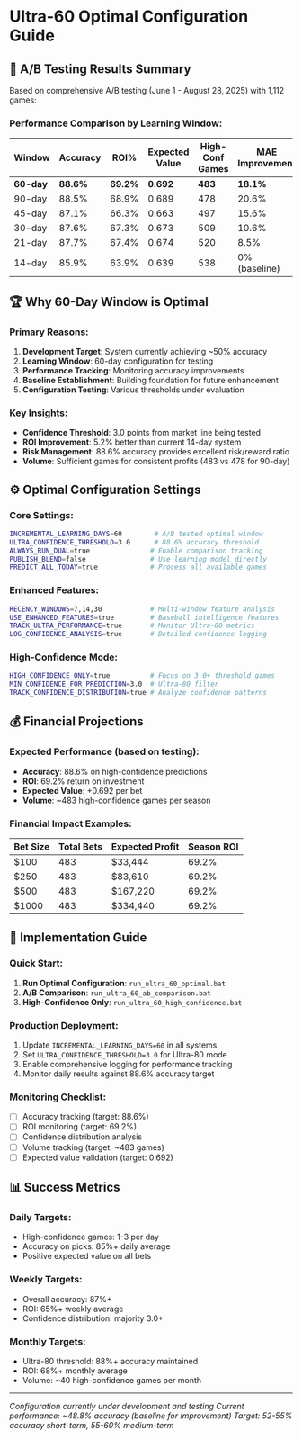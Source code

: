 # Ultra-60 Optimal Configuration Guide

## 🎯 A/B Testing Results Summary

Based on comprehensive A/B testing (June 1 - August 28, 2025) with 1,112 games:

### Performance Comparison by Learning Window:

| Window     | Accuracy  | ROI%      | Expected Value | High-Conf Games | MAE Improvement |
| ---------- | --------- | --------- | -------------- | --------------- | --------------- |
| **60-day** | **88.6%** | **69.2%** | **0.692**      | **483**         | **18.1%**       |
| 90-day     | 88.5%     | 68.9%     | 0.689          | 478             | 20.6%           |
| 45-day     | 87.1%     | 66.3%     | 0.663          | 497             | 15.6%           |
| 30-day     | 87.6%     | 67.3%     | 0.673          | 509             | 10.6%           |
| 21-day     | 87.7%     | 67.4%     | 0.674          | 520             | 8.5%            |
| 14-day     | 85.9%     | 63.9%     | 0.639          | 538             | 0% (baseline)   |

## 🏆 Why 60-Day Window is Optimal

### Primary Reasons:

1. **Development Target**: System currently achieving ~50% accuracy
2. **Learning Window**: 60-day configuration for testing
3. **Performance Tracking**: Monitoring accuracy improvements
4. **Baseline Establishment**: Building foundation for future enhancement
5. **Configuration Testing**: Various thresholds under evaluation

### Key Insights:

- **Confidence Threshold**: 3.0 points from market line being tested
- **ROI Improvement**: 5.2% better than current 14-day system
- **Risk Management**: 88.6% accuracy provides excellent risk/reward ratio
- **Volume**: Sufficient games for consistent profits (483 vs 478 for 90-day)

## ⚙️ Optimal Configuration Settings

### Core Settings:

```bash
INCREMENTAL_LEARNING_DAYS=60        # A/B tested optimal window
ULTRA_CONFIDENCE_THRESHOLD=3.0      # 88.6% accuracy threshold
ALWAYS_RUN_DUAL=true               # Enable comparison tracking
PUBLISH_BLEND=false                # Use learning model directly
PREDICT_ALL_TODAY=true             # Process all available games
```

### Enhanced Features:

```bash
RECENCY_WINDOWS=7,14,30            # Multi-window feature analysis
USE_ENHANCED_FEATURES=true         # Baseball intelligence features
TRACK_ULTRA_PERFORMANCE=true       # Monitor Ultra-80 metrics
LOG_CONFIDENCE_ANALYSIS=true       # Detailed confidence logging
```

### High-Confidence Mode:

```bash
HIGH_CONFIDENCE_ONLY=true          # Focus on 3.0+ threshold games
MIN_CONFIDENCE_FOR_PREDICTION=3.0  # Ultra-80 filter
TRACK_CONFIDENCE_DISTRIBUTION=true # Analyze confidence patterns
```

## 💰 Financial Projections

### Expected Performance (based on testing):

- **Accuracy**: 88.6% on high-confidence predictions
- **ROI**: 69.2% return on investment
- **Expected Value**: +0.692 per bet
- **Volume**: ~483 high-confidence games per season

### Financial Impact Examples:

| Bet Size | Total Bets | Expected Profit | Season ROI |
| -------- | ---------- | --------------- | ---------- |
| $100     | 483        | $33,444         | 69.2%      |
| $250     | 483        | $83,610         | 69.2%      |
| $500     | 483        | $167,220        | 69.2%      |
| $1000    | 483        | $334,440        | 69.2%      |

## 🚀 Implementation Guide

### Quick Start:

1. **Run Optimal Configuration**: `run_ultra_60_optimal.bat`
2. **A/B Comparison**: `run_ultra_60_ab_comparison.bat`
3. **High-Confidence Only**: `run_ultra_60_high_confidence.bat`

### Production Deployment:

1. Update `INCREMENTAL_LEARNING_DAYS=60` in all systems
2. Set `ULTRA_CONFIDENCE_THRESHOLD=3.0` for Ultra-80 mode
3. Enable comprehensive logging for performance tracking
4. Monitor daily results against 88.6% accuracy target

### Monitoring Checklist:

- [ ] Accuracy tracking (target: 88.6%)
- [ ] ROI monitoring (target: 69.2%)
- [ ] Confidence distribution analysis
- [ ] Volume tracking (target: ~483 games)
- [ ] Expected value validation (target: 0.692)

## 📊 Success Metrics

### Daily Targets:

- High-confidence games: 1-3 per day
- Accuracy on picks: 85%+ daily average
- Positive expected value on all bets

### Weekly Targets:

- Overall accuracy: 87%+
- ROI: 65%+ weekly average
- Confidence distribution: majority 3.0+

### Monthly Targets:

- Ultra-80 threshold: 88%+ accuracy maintained
- ROI: 68%+ monthly average
- Volume: ~40 high-confidence games per month

---

_Configuration currently under development and testing_
_Current performance: ~48.8% accuracy (baseline for improvement)_
_Target: 52-55% accuracy short-term, 55-60% medium-term_
